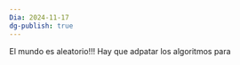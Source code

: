 ```yaml
---
Dia: 2024-11-17
dg-publish: true
---
```

El mundo es aleatorio!!! Hay que adpatar los algoritmos para 